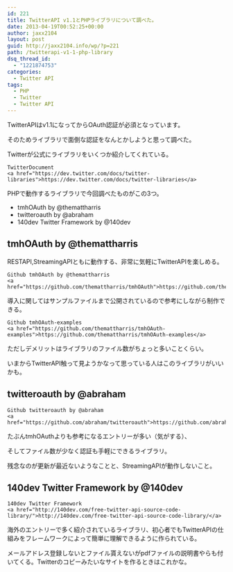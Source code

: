 ```yaml
---
id: 221
title: TwitterAPI v1.1とPHPライブラリについて調べた。
date: 2013-04-19T00:52:25+00:00
author: jaxx2104
layout: post
guid: http://jaxx2104.info/wp/?p=221
path: /twitterapi-v1-1-php-library
dsq_thread_id:
  - "1221874753"
categories:
  - Twitter API
tags:
  - PHP
  - Twitter
  - Twitter API
---
```

TwitterAPIはv1.1になってからOAuth認証が必須となっています。
  
そのためライブラリで面倒な認証をなんとかしようと思って調べた。
  
Twitterが公式にライブラリをいくつか紹介してくれている。

```
TwitterDocument
<a href="https://dev.twitter.com/docs/twitter-libraries">https://dev.twitter.com/docs/twitter-libraries</a>
```

PHPで動作するライブラリで今回調べたものがこの3つ。

  * tmhOAuth by @themattharris
  * twitteroauth by @abraham
  * 140dev Twitter Framework by @140dev




  


## tmhOAuth by @themattharris

RESTAPI,StreamingAPIともに動作する、非常に気軽にTwitterAPIを楽しめる。

```
Github tmhOAuth by @themattharris
<a href="https://github.com/themattharris/tmhOAuth">https://github.com/themattharris/tmhOAuth</a>
```

導入に関してはサンプルファイルまで公開されているので参考にしながら制作できる。

```
Github tmhOAuth-examples
<a href="https://github.com/themattharris/tmhOAuth-examples">https://github.com/themattharris/tmhOAuth-examples</a>
```

ただしデメリットはライブラリのファイル数がちょっと多いことくらい。
  
いまからTwitterAPI触って見ようかなって思っている人はこのライブラリがいいかも。

## twitteroauth by @abraham

```
Github twitteroauth by @abraham
<a href="https://github.com/abraham/twitteroauth">https://github.com/abraham/twitteroauth</a>
```

たぶんtmhOAuthよりも参考になるエントリーが多い（気がする）、
  
そしてファイル数が少なく認証も手軽にできるライブラリ。
  
残念なのが更新が最近ないようなことと、StreamingAPIが動作しないこと。

## 140dev Twitter Framework by @140dev

```
140dev Twitter Framework
<a href="http://140dev.com/free-twitter-api-source-code-library/">http://140dev.com/free-twitter-api-source-code-library/</a>
```

海外のエントリーで多く紹介されているライブラリ、初心者でもTwitterAPIの仕組みをフレームワークによって簡単に理解できるように作られている。
  
メールアドレス登録しないとファイル貰えないがpdfファイルの説明書やらも付いてくる。Twitterのコピーみたいなサイトを作るときはこれかな。